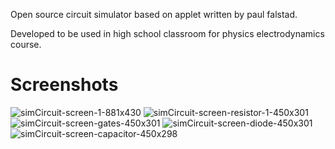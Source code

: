 Open source circuit simulator based on applet written by paul falstad.

Developed to be used in high school classroom for physics electrodynamics course.
# Screenshots
![simCircuit-screen-1-881x430](https://github.com/user-attachments/assets/c39d9a8b-d1be-4789-bc97-f302b2364af3)
![simCircuit-screen-resistor-1-450x301](https://github.com/user-attachments/assets/fb01021c-9a30-436a-b9e9-7a135c91a6de)
![simCircuit-screen-gates-450x301](https://github.com/user-attachments/assets/92711196-447f-4727-8a41-dc02dd673296)
![simCircuit-screen-diode-450x301](https://github.com/user-attachments/assets/301d4f2b-9162-4813-b95a-cd824096db32)
![simCircuit-screen-capacitor-450x298](https://github.com/user-attachments/assets/0b752c9c-127b-4ad8-b154-680d332960aa)
